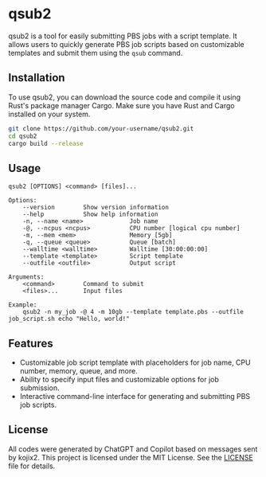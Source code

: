 # qsub2

qsub2 is a tool for easily submitting PBS jobs with a script template. It allows users to quickly generate PBS job scripts based on customizable templates and submit them using the `qsub` command.

## Installation

To use qsub2, you can download the source code and compile it using Rust's package manager Cargo. Make sure you have Rust and Cargo installed on your system.

```bash
git clone https://github.com/your-username/qsub2.git
cd qsub2
cargo build --release
```

## Usage

```
qsub2 [OPTIONS] <command> [files]...

Options:
    --version        Show version information
    --help           Show help information
    -n, --name <name>             Job name
    -@, --ncpus <ncpus>           CPU number [logical cpu number]
    -m, --mem <mem>               Memory [5gb]
    -q, --queue <queue>           Queue [batch]
    --walltime <walltime>         Walltime [30:00:00:00]
    --template <template>         Script template
    --outfile <outfile>           Output script

Arguments:
    <command>        Command to submit
    <files>...       Input files

Example:
    qsub2 -n my_job -@ 4 -m 10gb --template template.pbs --outfile job_script.sh echo "Hello, world!"
```

## Features

- Customizable job script template with placeholders for job name, CPU number, memory, queue, and more.
- Ability to specify input files and customizable options for job submission.
- Interactive command-line interface for generating and submitting PBS job scripts.

## License

All codes were generated by ChatGPT and Copilot based on messages sent by kojix2.
This project is licensed under the MIT License. See the [LICENSE](LICENSE) file for details.
